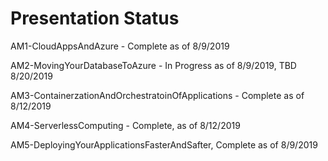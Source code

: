 # Presentation Status

AM1-CloudAppsAndAzure - Complete as of 8/9/2019

AM2-MovingYourDatabaseToAzure - In Progress as of 8/9/2019, TBD 8/20/2019

AM3-ContainerzationAndOrchestratoinOfApplications - Complete as of 8/12/2019

AM4-ServerlessComputing - Complete,  as of 8/12/2019

AM5-DeployingYourApplicationsFasterAndSafter, Complete as of 8/9/2019


